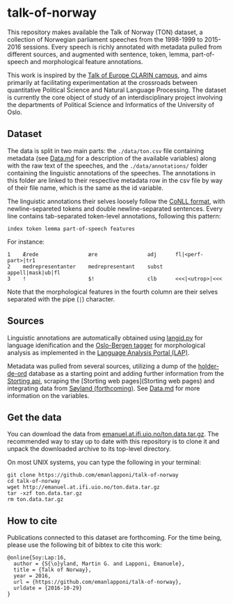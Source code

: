 # talk-of-norway

This repository makes available the Talk of Norway (TON) dataset, a collection of Norwegian parliament speeches from the 1998-1999 to 2015-2016 sessions. Every speech is richly annotated with metadata pulled from different sources, and augmented with sentence, token, lemma, part-of-speech and morphological feature annotations.

This work is inspired by the [Talk of Europe CLARIN campus](http://www.talkofeurope.eu/), and aims primarily at facilitating experimentation at the crossroads between quantitative Political Science and Natural Language Processing. The dataset is currently the core object of study of an interdisciplinary project involving the departments of Political Science and Informatics of the University of Oslo.

## Dataset

The data is split in two main parts: the `./data/ton.csv` file containing metadata (see [Data.md](Data.md) for a description of the available variables) along with the raw text of the speeches, and the `./data/annotations/` folder containing the linguistic annotations of the speeches. The annotations in this folder are linked to their respective metadata row in the csv file by way of their file name, which is the same as the id variable.

The linguistic annotations their selves loosely follow the [CoNLL format](http://universaldependencies.org/format.html), with newline-separeted tokens and double newline-separated sentences. Every line contains tab-separated token-level annotations, following this pattern:

`index token lemma part-of-speech features`

For instance:

```
1    Ærede                ære                adj      fl|<perf-part>|tr1
2    medrepresentanter    medrepresentant    subst    appell|mask|ub|fl
3    !                    $!                 clb      <<<|<utrop>|<<<
```
Note that the morphological features in the fourth column are their selves separated with the pipe (`|`) character.

## Sources

Linguistic annotations are automatically obtained using [langid.py](https://github.com/saffsd/langid.py) for language idenification and the [Oslo-Bergen tagger](https://github.com/noklesta/The-Oslo-Bergen-Tagger) for morphological analysis as implemented in the [Language Analysis Portal (LAP)](https://lap.clarino.uio.nohttps://lap.clarino.uio.no).

Metadata was pulled from several sources, utilizing a dump of the [holder-de-ord](https://www.holderdeord.no/portal) database as a starting point and adding further information from the [Storting api](https://data.stortinget.no/), scraping the [Storting web pages](Storting web pages) and integrating data from [Søyland (forthcoming)](https://github.com/martigso/ministersNor).
See [Data.md](Data.md) for more information on the variables.

## Get the data

You can download the data from [emanuel.at.ifi.uio.no/ton.data.tar.gz](http://emanuel.at.ifi.uio.no/ton.data.tar.gz). The recommended way to stay up to date with this repository is to clone it and unpack the downloaded archive to its top-level directory.

On most UNIX systems, you can type the following in your terminal:
```
git clone https://github.com/emanlapponi/talk-of-norway
cd talk-of-norway
wget http://emanuel.at.ifi.uio.no/ton.data.tar.gz
tar -xzf ton.data.tar.gz
rm ton.data.tar.gz
```

## How to cite

Publications connected to this dataset are forthcoming. For the time being, please use the following bit of bibtex to cite this work:

```
@online{Soy:Lap:16,
  author = {S{\o}yland, Martin G. and Lapponi, Emanuele},
  title = {Talk of Norway},
  year = 2016,
  url = {https://github.com/emanlapponi/talk-of-norway},
  urldate = {2016-10-29}
}
```
